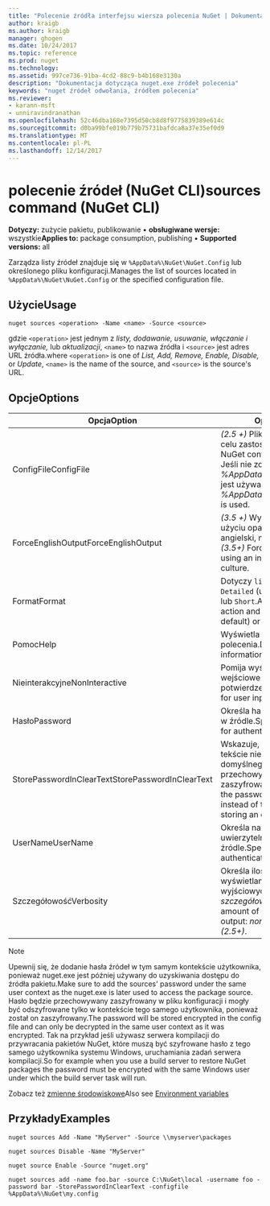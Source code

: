 ```yaml
---
title: "Polecenie źródła interfejsu wiersza polecenia NuGet | Dokumentacja firmy Microsoft"
author: kraigb
ms.author: kraigb
manager: ghogen
ms.date: 10/24/2017
ms.topic: reference
ms.prod: nuget
ms.technology: 
ms.assetid: 997ce736-91ba-4cd2-88c9-b4b168e3130a
description: "Dokumentacja dotycząca nuget.exe źródeł polecenia"
keywords: "nuget źródeł odwołania, źródłem polecenia"
ms.reviewer:
- karann-msft
- unniravindranathan
ms.openlocfilehash: 52c46dba168e7395d50cb8d8f9775839389e614c
ms.sourcegitcommit: d0ba99bfe019b779b75731bafdca8a37e35ef0d9
ms.translationtype: MT
ms.contentlocale: pl-PL
ms.lasthandoff: 12/14/2017
---
```

# <a name="sources-command-nuget-cli"></a><span data-ttu-id="7727b-104">polecenie źródeł (NuGet CLI)</span><span class="sxs-lookup"><span data-stu-id="7727b-104">sources command (NuGet CLI)</span></span>

<span data-ttu-id="7727b-105">**Dotyczy:** zużycie pakietu, publikowanie &bullet; **obsługiwane wersje:** wszystkie</span><span class="sxs-lookup"><span data-stu-id="7727b-105">**Applies to:** package consumption, publishing &bullet; **Supported versions:** all</span></span>

<span data-ttu-id="7727b-106">Zarządza listy źródeł znajduje się w `%AppData%\NuGet\NuGet.Config` lub określonego pliku konfiguracji.</span><span class="sxs-lookup"><span data-stu-id="7727b-106">Manages the list of sources located in `%AppData%\NuGet\NuGet.Config` or the specified configuration file.</span></span>

## <a name="usage"></a><span data-ttu-id="7727b-107">Użycie</span><span class="sxs-lookup"><span data-stu-id="7727b-107">Usage</span></span>

```
nuget sources <operation> -Name <name> -Source <source>
```

<span data-ttu-id="7727b-108">gdzie `<operation>` jest jednym z *listy, dodawanie, usuwanie, włączanie i wyłączanie,* lub *aktualizacji*, `<name>` to nazwa źródła i `<source>` jest adres URL źródła.</span><span class="sxs-lookup"><span data-stu-id="7727b-108">where `<operation>` is one of *List, Add, Remove, Enable, Disable,* or *Update*, `<name>` is the name of the source, and `<source>` is the source's URL.</span></span>


## <a name="options"></a><span data-ttu-id="7727b-109">Opcje</span><span class="sxs-lookup"><span data-stu-id="7727b-109">Options</span></span>

| <span data-ttu-id="7727b-110">Opcja</span><span class="sxs-lookup"><span data-stu-id="7727b-110">Option</span></span> | <span data-ttu-id="7727b-111">Opis</span><span class="sxs-lookup"><span data-stu-id="7727b-111">Description</span></span> |
| --- | --- |
| <span data-ttu-id="7727b-112">ConfigFile</span><span class="sxs-lookup"><span data-stu-id="7727b-112">ConfigFile</span></span> | <span data-ttu-id="7727b-113">*(2.5 +)*  Pliku konfiguracji NuGet w celu zastosowania.</span><span class="sxs-lookup"><span data-stu-id="7727b-113">*(2.5+)* The NuGet configuration file to apply.</span></span> <span data-ttu-id="7727b-114">Jeśli nie zostanie określony, *%AppData%\NuGet\NuGet.Config* jest używany.</span><span class="sxs-lookup"><span data-stu-id="7727b-114">If not specified, *%AppData%\NuGet\NuGet.Config* is used.</span></span> |
| <span data-ttu-id="7727b-115">ForceEnglishOutput</span><span class="sxs-lookup"><span data-stu-id="7727b-115">ForceEnglishOutput</span></span> | <span data-ttu-id="7727b-116">*(3.5 +)*  Wymusza nuget.exe przy użyciu opartego na język angielski, niezmienna kultura.</span><span class="sxs-lookup"><span data-stu-id="7727b-116">*(3.5+)* Forces nuget.exe to run using an invariant, English-based culture.</span></span> |
| <span data-ttu-id="7727b-117">Format</span><span class="sxs-lookup"><span data-stu-id="7727b-117">Format</span></span> | <span data-ttu-id="7727b-118">Dotyczy `list` akcji i może być `Detailed` (ustawienie domyślne) lub `Short`.</span><span class="sxs-lookup"><span data-stu-id="7727b-118">Applies to the `list` action and can be `Detailed` (the default) or `Short`.</span></span> |
| <span data-ttu-id="7727b-119">Pomoc</span><span class="sxs-lookup"><span data-stu-id="7727b-119">Help</span></span> | <span data-ttu-id="7727b-120">Wyświetla Pomoc dla polecenia.</span><span class="sxs-lookup"><span data-stu-id="7727b-120">Displays help information for the command.</span></span> |
| <span data-ttu-id="7727b-121">Nieinterakcyjne</span><span class="sxs-lookup"><span data-stu-id="7727b-121">NonInteractive</span></span> | <span data-ttu-id="7727b-122">Pomija wyświetla monit o dane wejściowe użytkownika lub potwierdzeń.</span><span class="sxs-lookup"><span data-stu-id="7727b-122">Suppresses prompts for user input or confirmations.</span></span> |
| <span data-ttu-id="7727b-123">Hasło</span><span class="sxs-lookup"><span data-stu-id="7727b-123">Password</span></span> | <span data-ttu-id="7727b-124">Określa hasło do uwierzytelniania w źródle.</span><span class="sxs-lookup"><span data-stu-id="7727b-124">Specifies the password for authenticating with the source.</span></span> |
| <span data-ttu-id="7727b-125">StorePasswordInClearText</span><span class="sxs-lookup"><span data-stu-id="7727b-125">StorePasswordInClearText</span></span> | <span data-ttu-id="7727b-126">Wskazuje, aby zapisać hasło w tekście niezaszyfrowane zamiast domyślnego zachowania przechowywania zaszyfrowane.</span><span class="sxs-lookup"><span data-stu-id="7727b-126">Indicates to store the password in unencrypted text instead of the default behavior of storing an encrypted form.</span></span> |
| <span data-ttu-id="7727b-127">UserName</span><span class="sxs-lookup"><span data-stu-id="7727b-127">UserName</span></span> | <span data-ttu-id="7727b-128">Określa nazwę użytkownika do uwierzytelniania w źródle.</span><span class="sxs-lookup"><span data-stu-id="7727b-128">Specifies the user name for authenticating with the source.</span></span> |
| <span data-ttu-id="7727b-129">Szczegółowość</span><span class="sxs-lookup"><span data-stu-id="7727b-129">Verbosity</span></span> | <span data-ttu-id="7727b-130">Określa ilość szczegółów wyświetlanych w danych wyjściowych: *normalne*, *quiet*, *szczegółowe (2.5 +)*.</span><span class="sxs-lookup"><span data-stu-id="7727b-130">Specifies the amount of detail displayed in the output: *normal*, *quiet*, *detailed (2.5+)*.</span></span> |

> [!Note]
> <span data-ttu-id="7727b-131">Upewnij się, że dodanie hasła źródeł w tym samym kontekście użytkownika, ponieważ nuget.exe jest później używany do uzyskiwania dostępu do źródła pakietu.</span><span class="sxs-lookup"><span data-stu-id="7727b-131">Make sure to add the sources' password under the same user context as the nuget.exe is later used to access the package source.</span></span> <span data-ttu-id="7727b-132">Hasło będzie przechowywany zaszyfrowany w pliku konfiguracji i mogły być odszyfrowane tylko w kontekście tego samego użytkownika, ponieważ został on zaszyfrowany.</span><span class="sxs-lookup"><span data-stu-id="7727b-132">The password will be stored encrypted in the config file and can only be decrypted in the same user context as it was encrypted.</span></span> <span data-ttu-id="7727b-133">Tak na przykład jeśli używasz serwera kompilacji do przywracania pakietów NuGet, które muszą być szyfrowane hasło z tego samego użytkownika systemu Windows, uruchamiania zadań serwera kompilacji.</span><span class="sxs-lookup"><span data-stu-id="7727b-133">So for example when you use a build server to restore NuGet packages the password must be encrypted with the same Windows user under which  the build server task will run.</span></span>

<span data-ttu-id="7727b-134">Zobacz też [zmienne środowiskowe](cli-ref-environment-variables.md)</span><span class="sxs-lookup"><span data-stu-id="7727b-134">Also see [Environment variables](cli-ref-environment-variables.md)</span></span>

## <a name="examples"></a><span data-ttu-id="7727b-135">Przykłady</span><span class="sxs-lookup"><span data-stu-id="7727b-135">Examples</span></span>

```
nuget sources Add -Name "MyServer" -Source \\myserver\packages

nuget sources Disable -Name "MyServer"

nuget source Enable -Source "nuget.org"

nuget sources add -name foo.bar -source C:\NuGet\local -username foo -password bar -StorePasswordInClearText -configfile %AppData%\NuGet\my.config
```
